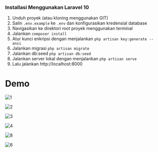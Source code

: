 ### Installasi Menggunakan Laravel 10
1. Unduh proyek (atau kloning menggunakan GIT)
2. Salin `.env.example` ke `.env` dan konfigurasikan kredensial database
3. Navigasikan ke direktori root proyek menggunakan terminal
4. Jalankan `composer install`
5. Atur kunci enkripsi dengan menjalankan `php artisan key:generate --ansi`
6. Jalankan migrasi `php artisan migrate`
7. Jalankan db:seed `php artisan db:seed`
8. Jalankan server lokal dengan menjalankan `php artisan serve`
9. Lalu jalankan http://localhost:8000

# Demo
![1](https://github.com/rizkinugrohho/Technical-Test/assets/36374356/160f4355-d21d-4781-a301-f0da7f1387f9)

![2](https://github.com/rizkinugrohho/Technical-Test/assets/36374356/366b86c6-67f5-4495-b781-206895634e92)

![3](https://github.com/rizkinugrohho/Technical-Test/assets/36374356/40238464-b84e-403e-a235-40dd3b289009)

![4](https://github.com/rizkinugrohho/Technical-Test/assets/36374356/8e5f13a2-0ad3-48a8-8d48-4400ecafc4b4)

![8](https://github.com/rizkinugrohho/Technical-Test/assets/36374356/a2431ce5-4a4a-437c-9d34-fb19126ad41d)

![6](https://github.com/rizkinugrohho/Technical-Test/assets/36374356/e66630b8-7722-41ef-b69a-328e6c0d1ea5)


